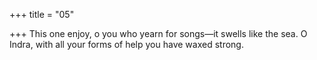 +++
title = "05"

+++
This one enjoy, o you who yearn for songs—it swells like the sea. O Indra, with all your forms of help you have waxed strong.  